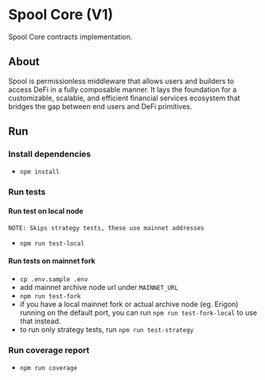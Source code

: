 # Spool Core (V1)

Spool Core contracts implementation.

## About

Spool is permissionless middleware that allows users and builders to access DeFi in a fully composable manner. It lays the foundation for a customizable, scalable, and efficient financial services ecosystem that bridges the gap between end users and DeFi primitives.

## Run

### Install dependencies

- `npm install`

### Run tests

#### Run test on local node

    NOTE: Skips strategy tests, these use mainnet addresses

- `npm run test-local`

#### Run tests on mainnet fork

- `cp .env.sample .env`
- add mainnet archive node url under `MAINNET_URL`
- `npm run test-fork`
- if you have a local mainnet fork or actual archive node (eg. Erigon) running on the default port, you can run `npm run test-fork-local` to use that instead.
- to run only strategy tests, run `npm run test-strategy`

### Run coverage report

- `npm run coverage`
